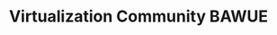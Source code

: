 ---
title:  "Virtualization Community BAWUE"
location: "Stuttgard, Germany"
image: assets/images/events/2020-07-23-vcbawue.png
eventdate: 2020-07-23
site: 'https://vcbawue.de/'
---